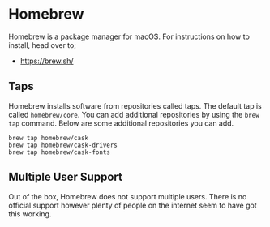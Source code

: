 # Homebrew

Homebrew is a package manager for macOS. For instructions on how to install, head over to;

- https://brew.sh/

## Taps

Homebrew installs software from repositories called taps. The default tap is called `homebrew/core`. You can add additional repositories by using the `brew tap` command. Below are some additional repositories you can add.

    brew tap homebrew/cask
    brew tap homebrew/cask-drivers
    brew tap homebrew/cask-fonts

## Multiple User Support

Out of the box, Homebrew does not support multiple users. There is no official support however plenty of people on the internet seem to have got this working.
